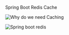 Spring Boot Redis Cache

![Why do we need Caching](https://github.com/user-attachments/assets/015ff37e-a11d-4211-ba30-83180eb48f15)

![Spring boot redis](https://github.com/user-attachments/assets/41ecc319-60d1-4530-b4ff-fdca8eeac04b)

